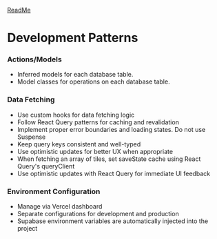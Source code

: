 [ReadMe](/README.md)

# Development Patterns

### Actions/Models

- Inferred models for each database table.
- Model classes for operations on each database table.

### Data Fetching

- Use custom hooks for data fetching logic
- Follow React Query patterns for caching and revalidation
- Implement proper error boundaries and loading states. Do not use Suspense
- Keep query keys consistent and well-typed
- Use optimistic updates for better UX when appropriate
- When fetching an array of tiles, set saveState cache using React Query's queryClient
- Use optimistic updates with React Query for immediate UI feedback


### Environment Configuration

- Manage via Vercel dashboard
- Separate configurations for development and production
- Supabase environment variables are automatically injected into the project
